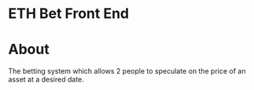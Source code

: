# ETH Bet Front End 

# About
The betting system which allows 2 people to speculate on the price of an asset at a desired date.
